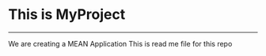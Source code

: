 # This is MyProject
-----------------------
We are creating a MEAN Application
This is read me file for this repo

